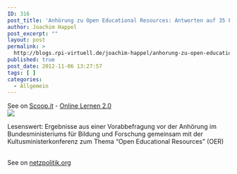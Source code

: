```yaml
---
ID: 316
post_title: 'Anhörung zu Open Educational Resources: Antworten auf 35 Fragen'
author: Joachim Happel
post_excerpt: ""
layout: post
permalink: >
  http://blogs.rpi-virtuell.de/joachim-happel/anhorung-zu-open-educational-resources-antworten-auf-35-fragen/
published: true
post_date: 2012-11-06 13:27:57
tags: [ ]
categories:
  - Allgemein
---
```

See on <a href='http://www.scoop.it/t/online-lernen-2-0/p/3224933443/anhorung-zu-open-educational-resources-antworten-auf-35-fragen'>Scoop.it</a> - <a href='http://www.scoop.it/t/online-lernen-2-0'>Online Lernen 2.0</a><br /><a href='http://www.scoop.it/t/online-lernen-2-0/p/3224933443/anhorung-zu-open-educational-resources-antworten-auf-35-fragen'><img src='http://img.scoop.it/oKlqcLP08HUpNeT7MzY7pDl72eJkfbmt4t8yenImKBXEejxNn4ZJNZ2ss5Ku7Cxt' /></a><br /><p>Lesenswert: Ergebnisse aus einer Vorabbefragung vor der Anh&ouml;rung im&nbsp; Bundesministeriums f&uuml;r Bildung und Forschung gemeinsam mit der Kultusministerkonferenz zum Thema &ldquo;Open Educational Resources&rdquo; (OER)</p><br />See on <a href='https://netzpolitik.org/2012/anhorung-zu-open-educational-resources-antworten-auf-35-fragen/'>netzpolitik.org</a>